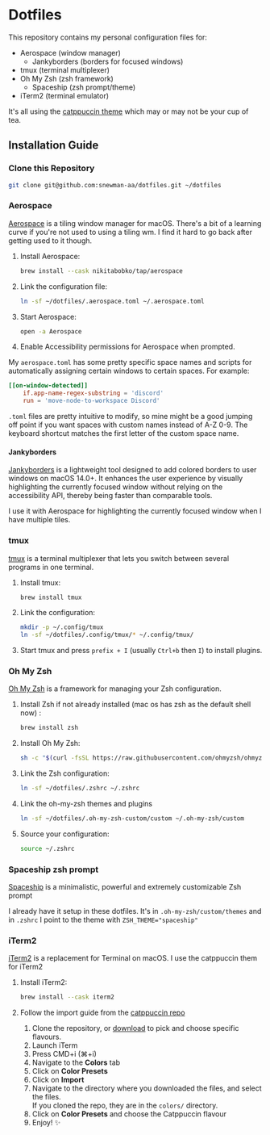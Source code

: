# Dotfiles

This repository contains my personal configuration files for:
- Aerospace (window manager)
   - Jankyborders (borders for focused windows)
- tmux (terminal multiplexer)
- Oh My Zsh (zsh framework)
   - Spaceship (zsh prompt/theme)
- iTerm2 (terminal emulator)

It's all using the [catppuccin theme](https://github.com/catppuccin) which may or may not be your cup of tea.

## Installation Guide

### Clone this Repository

```bash
git clone git@github.com:snewman-aa/dotfiles.git ~/dotfiles
```

### Aerospace

[Aerospace](https://github.com/nikitabobko/aerospace) is a tiling window manager for macOS. There's a bit of a learning curve if you're not used to using a tiling wm. I find it hard to go back after getting used to it though.

1. Install Aerospace:
   ```bash
   brew install --cask nikitabobko/tap/aerospace
   ```

2. Link the configuration file:
   ```bash
   ln -sf ~/dotfiles/.aerospace.toml ~/.aerospace.toml
   ```

3. Start Aerospace:
   ```bash
   open -a Aerospace
   ```

4. Enable Accessibility permissions for Aerospace when prompted.

My `aerospace.toml` has some pretty specific space names and scripts for automatically assigning certain windows to certain spaces. For example:

```toml
[[on-window-detected]]
    if.app-name-regex-substring = 'discord'
    run = 'move-node-to-workspace Discord'
```

`.toml` files are pretty intuitive to modify, so mine might be a good jumping off point if you want spaces with custom names instead of A-Z 0-9. The keyboard shortcut matches the first letter of the custom space name.


#### Jankyborders
[Jankyborders](https://github.com/FelixKratz/JankyBorders) is a lightweight tool designed to add colored borders to user windows on macOS 14.0+. It enhances the user experience by visually highlighting the currently focused window without relying on the accessibility API, thereby being faster than comparable tools.

I use it with Aerospace for highlighting the currently focused window when I have multiple tiles.

### tmux

[tmux](https://github.com/tmux/tmux) is a terminal multiplexer that lets you switch between several programs in one terminal.

1. Install tmux:
   ```bash
   brew install tmux
   ```

2. Link the configuration:
   ```bash
   mkdir -p ~/.config/tmux
   ln -sf ~/dotfiles/.config/tmux/* ~/.config/tmux/
   ```

4. Start tmux and press `prefix + I` (usually `Ctrl+b` then `I`) to install plugins.

### Oh My Zsh

[Oh My Zsh](https://ohmyz.sh/) is a framework for managing your Zsh configuration.

1. Install Zsh if not already installed (mac os has zsh as the default shell now) :
   ```bash
   brew install zsh
   ```

2. Install Oh My Zsh:
   ```bash
   sh -c "$(curl -fsSL https://raw.githubusercontent.com/ohmyzsh/ohmyzsh/master/tools/install.sh)"
   ```

3. Link the Zsh configuration:
   ```bash
   ln -sf ~/dotfiles/.zshrc ~/.zshrc
   ```

4. Link the oh-my-zsh themes and plugins
   ```bash
   ln -sf ~/dotfiles/.oh-my-zsh-custom/custom ~/.oh-my-zsh/custom
   ```

5. Source your configuration:
   ```bash
   source ~/.zshrc
   ```

### Spaceship zsh prompt

[Spaceship](https://github.com/spaceship-prompt/spaceship-prompt) is a minimalistic, powerful and extremely customizable Zsh prompt

I already have it setup in these dotfiles. It's in `.oh-my-zsh/custom/themes` and in `.zshrc` I point to the theme with `ZSH_THEME="spaceship"`

### iTerm2

[iTerm2](https://iterm2.com/) is a replacement for Terminal on macOS. I use the catppuccin them for iTerm2

1. Install iTerm2:
   ```bash
   brew install --cask iterm2
   ```

2. Follow the import guide from the [catppuccin repo](https://github.com/catppuccin/iterm)

   1. Clone the repository, or
      [download](https://github.com/catppuccin/iterm/tree/main/colors) to pick and
      choose specific flavours.
   2. Launch iTerm
   3. Press CMD+i (⌘+i)
   4. Navigate to the **Colors** tab
   5. Click on **Color Presets**
   6. Click on **Import**
   7. Navigate to the directory where you downloaded the files, and select the
      files.
      \
      If you cloned the repo, they are in the `colors/` directory.
   8. Click on **Color Presets** and choose the Catppuccin flavour
   9. Enjoy! :sparkles: